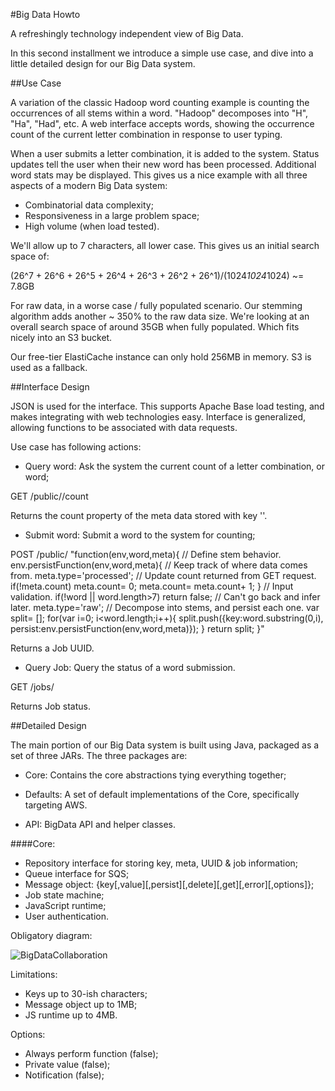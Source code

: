 #Big Data Howto

A refreshingly technology independent view of Big Data.

In this second installment we introduce a simple use case,
and dive into a little detailed design for our Big Data system.

##Use Case

A variation of the classic Hadoop word counting example is counting the
occurrences of
all stems within a word.  "Hadoop" decomposes into "H", "Ha", "Had", etc.  A web
interface accepts words, showing the occurrence count of the
current letter combination in response to user typing.

When a user submits a
letter combination, it is
added to the system.  Status updates tell the user when their new word has been
processed.  Additional word stats may be displayed.
This gives us a nice example with all three aspects of a modern Big Data system:

 - Combinatorial data complexity;
 - Responsiveness in a large problem space;
 - High volume (when load tested).

We'll allow up to 7 characters, all lower case.  This gives us an initial search
space of:

 (26^7 + 26^6 + 26^5 + 26^4 + 26^3 + 26^2 + 26^1)/(1024*1024*1024) ~= 7.8GB

For raw data, in a worse case / fully populated scenario.  Our stemming
algorithm adds another ~ 350% to
the raw data size.  We're looking at an overall search space of around 35GB when
fully populated.  Which fits nicely into an S3 bucket.

Our free-tier ElastiCache instance can only hold 256MB in memory.  S3 is used as
a fallback.

##Interface Design

JSON is used for the interface.  This supports Apache Base load testing, and
makes
integrating with web technologies easy.  Interface is generalized, allowing
functions to be associated with data requests.

Use case has following actions:

 - Query word: Ask the system the current count of a letter combination, or
 word;

GET /public/<word>/count

Returns the count property of the meta data stored with key '<word>'.

 - Submit word: Submit a word to the system for counting;

POST /public/<word> "function(env,word,meta){
    // Define stem behavior.
    env.persistFunction(env,word,meta){
        // Keep track of where data comes from.
        meta.type='processed';
        // Update count returned from GET request.
        if(!meta.count) meta.count= 0;
        meta.count= meta.count+ 1;
    }
    // Input validation.
    if(!word || word.length>7) return false;
    // Can't go back and infer later.
    meta.type='raw';
    // Decompose into stems, and persist each one.
    var split= [];
    for(var i=0; i<word.length;i++){
        split.push({key:word.substring(0,i),
                persist:env.persistFunction(env,word,meta)});
    }
    return split;
}"

Returns a Job UUID.

 - Query Job: Query the status of a word submission.

GET /jobs/<uuid>

Returns Job status.

##Detailed Design

The main portion of our Big Data system is built using Java, packaged as a set
of three JARs.  The three packages are:

 - Core: Contains the core abstractions tying everything together;

 - Defaults: A set of default implementations of the Core, specifically
 targeting AWS.

 - API: BigData API and helper classes.

####Core:

 - Repository interface for storing key, meta, UUID & job information;
 - Queue interface for SQS;
 - Message object: {key[,value][,persist][,delete][,get][,error][,options]};
 - Job state machine;
 - JavaScript runtime;
 - User authentication.

Obligatory diagram:

![BigDataCollaboration](http://bigdatahowto.info/images/BigDataCollaboration.png)

Limitations:

 - Keys up to 30-ish characters;
 - Message object up to 1MB;
 - JS runtime up to 4MB.

Options:

 - Always perform function (false);
 - Private value (false);
 - Notification (false);